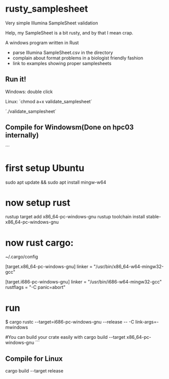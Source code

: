 # rusty_samplesheet
Very simple Illumina SampleSheet validation

Help, my SampleSheet is a bit rusty, and by that I mean crap.

A windows program written in Rust
- parse Illumina SampleSheet.csv in the directory
- complain about format problems in a biologist friendly fashion
- link to examples showing proper samplesheets

 



## Run it!
Windows: double click

Linux: 
´chmod a+x validate_samplesheet´

´./validate_samplesheet´


## Compile for Windowsm(Done on hpc03 internally)
´´´
# first setup Ubuntu
sudo apt update && sudo apt install mingw-w64

# now setup rust
rustup target add x86_64-pc-windows-gnu
rustup toolchain install stable-x86_64-pc-windows-gnu

# now rust cargo:

~/.cargo/config

[target.x86_64-pc-windows-gnu]
linker = "/usr/bin/x86_64-w64-mingw32-gcc"

[target.i686-pc-windows-gnu]
linker = "/usr/bin/i686-w64-mingw32-gcc"
rustflags = "-C panic=abort"

# run

$ cargo rustc --target=i686-pc-windows-gnu --release -- -C link-args=-mwindows

#You can build your crate easily with
cargo build --target x86_64-pc-windows-gnu
´´´



## Compile for Linux

cargo build --target release
